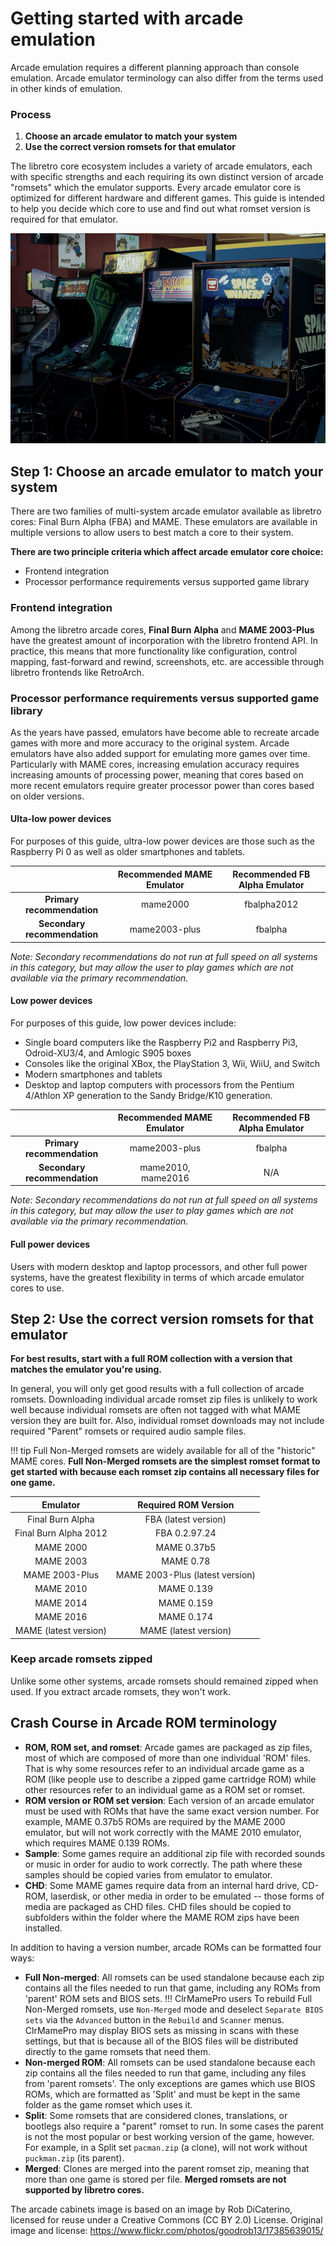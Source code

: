 # Getting started with arcade emulation

Arcade emulation requires a different planning approach than console emulation. Arcade emulator terminology can also differ from the terms used in other kinds of emulation.

### Process
  1. **Choose an arcade emulator to match your system**
  2. **Use the correct version romsets for that emulator**

The libretro core ecosystem includes a variety of arcade emulators, each with specific strengths and each requiring its own distinct version of arcade "romsets" which the emulator supports. Every arcade emulator core is optimized for different hardware and different games. This guide is intended to help you decide which core to use and find out what romset version is required for that emulator.

![Arcade cabinets in an arcade room](../image/guides/arcade-emulation.png)

## Step 1: Choose an arcade emulator to match your system

There are two families of multi-system arcade emulator available as libretro cores: Final Burn Alpha (FBA) and MAME. These emulators are available in multiple versions to allow users to best match a core to their system.

**There are two principle criteria which affect arcade emulator core choice:**
  * Frontend integration
  * Processor performance requirements versus supported game library

### Frontend integration
Among the libretro arcade cores, **Final Burn Alpha** and **MAME 2003-Plus** have the greatest amount of incorporation with the libretro frontend API. In practice, this means that more functionality like configuration, control mapping, fast-forward and rewind, screenshots, etc. are accessible through libretro frontends like RetroArch.

### Processor performance requirements versus supported game library
As the years have passed, emulators have become able to recreate arcade games with more and more accuracy to the original system. Arcade emulators have also added support for emulating more games over time. Particularly with MAME cores, increasing emulation accuracy requires increasing amounts of processing power, meaning that cores based on more recent emulators require greater processor power than cores based on older versions.

#### Ulta-low power devices
For purposes of this guide, ultra-low power devices are those such as the Raspberry Pi 0 as well as older smartphones and tablets.

|  | Recommended MAME Emulator | Recommended FB Alpha Emulator |
| :---: | :---: | :---: |
| **Primary recommendation** | mame2000 | fbalpha2012 |
| **Secondary recommendation** | mame2003-plus | fbalpha |

_Note: Secondary recommendations do not run at full speed on all systems in this category, but may allow the user to play games which are not available via the primary recommendation._

#### Low power devices
For purposes of this guide, low power devices include:
  * Single board computers like the Raspberry Pi2 and Raspberry Pi3, Odroid-XU3/4, and Amlogic S905 boxes
  * Consoles like the original XBox, the PlayStation 3, Wii, WiiU, and Switch
  * Modern smartphones and tablets
  * Desktop and laptop computers with processors from the Pentium 4/Athlon XP generation to the Sandy Bridge/K10 generation.

| | Recommended MAME Emulator | Recommended FB Alpha Emulator |
| :---: | :---: | :---: |
| **Primary recommendation** | mame2003-plus | fbalpha |
| **Secondary recommendation** | mame2010, mame2016 | N/A |

_Note: Secondary recommendations do not run at full speed on all systems in this category, but may allow the user to play games which are not available via the primary recommendation._

#### Full power devices
Users with modern desktop and laptop processors, and other full power systems, have the greatest flexibility in terms of which arcade emulator cores to use.

## Step 2: Use the correct version romsets for that emulator
**For best results, start with a full ROM collection with a version that matches the emulator you're using.**

In general, you will only get good results with a full collection of arcade romsets. Downloading individual arcade romset zip files is unlikely to work well because individual romsets are often not tagged with what MAME version they are built for. Also, individual romset downloads may not include required "Parent" romsets or required audio sample files.

!!! tip Full Non-Merged romsets are widely available for all of the "historic" MAME cores. **Full Non-Merged romsets are the simplest romset format to get started with because each romset zip contains all necessary files for one game.**

| Emulator | Required ROM Version |
| :---: | :---: |
| Final Burn Alpha | FBA (latest version) |
| Final Burn Alpha 2012 | FBA 0.2.97.24 |
| MAME 2000 | MAME 0.37b5 |
| MAME 2003 | MAME 0.78 |
| MAME 2003-Plus | MAME 2003-Plus (latest version) |
| MAME 2010 | MAME 0.139 |
| MAME 2014 | MAME 0.159 |
| MAME 2016 | MAME 0.174 |
| MAME (latest version) | MAME (latest version) |

### Keep arcade romsets zipped
Unlike some other systems, arcade romsets should remained zipped when used. If you extract arcade romsets, they won't work.

## Crash Course in Arcade ROM terminology

- **ROM, ROM set, and romset**: Arcade games are packaged as zip files, most of which are composed of more than one individual 'ROM' files. That is why some resources refer to an individual arcade game as a ROM (like people use to describe a zipped game cartridge ROM) while other resources refer to an individual game as a ROM set or romset.
- **ROM version or ROM set version**: Each version of an arcade emulator must be used with ROMs that have the same exact version number. For example, MAME 0.37b5 ROMs are required by the MAME 2000 emulator, but will not work correctly with the MAME 2010 emulator, which requires MAME 0.139 ROMs.
- **Sample**: Some games require an additional zip file with recorded sounds or music in order for audio to work correctly. The path where these samples should be copied varies from emulator to emulator.
- **CHD**: Some MAME games require data from an internal hard drive, CD-ROM, laserdisk, or other media in order to be emulated -- those forms of media are packaged as CHD files. CHD files should be copied to subfolders within the folder where the MAME ROM zips have been installed.

In addition to having a version number, arcade ROMs can be formatted four ways:

- **Full Non-merged**: All romsets can be used standalone because each zip contains all the files needed to run that game, including any ROMs from 'parent' ROM sets and BIOS sets.
!!! ClrMamePro users To rebuild Full Non-Merged romsets, use `Non-Merged` mode and deselect `Separate BIOS sets` via the `Advanced` button in the `Rebuild` and `Scanner` menus. ClrMamePro may display BIOS sets as missing in scans with these settings, but that is because all of the BIOS files will be distributed directly to the game romsets that need them.
- **Non-merged ROM**: All romsets can be used standalone because each zip contains all the files needed to run that game, including any files from 'parent romsets'. The only exceptions are games which use BIOS ROMs, which are formatted as 'Split' and must be kept in the same folder as the game romset which uses it.
- **Split**: Some romsets that are considered clones, translations, or bootlegs also require a "parent" romset to run. In some cases the parent is not the most popular or best working version of the game, however. For example, in a Split set `pacman.zip` (a clone), will not work without `puckman.zip` (its parent).
- **Merged**: Clones are merged into the parent romset zip, meaning that more than one game is stored per file. **Merged romsets are not supported by libretro cores.**

The arcade cabinets image is based on an image by Rob DiCaterino, licensed for reuse under a Creative Commons (CC BY 2.0) License. Original image and license: https://www.flickr.com/photos/goodrob13/17385639015/
